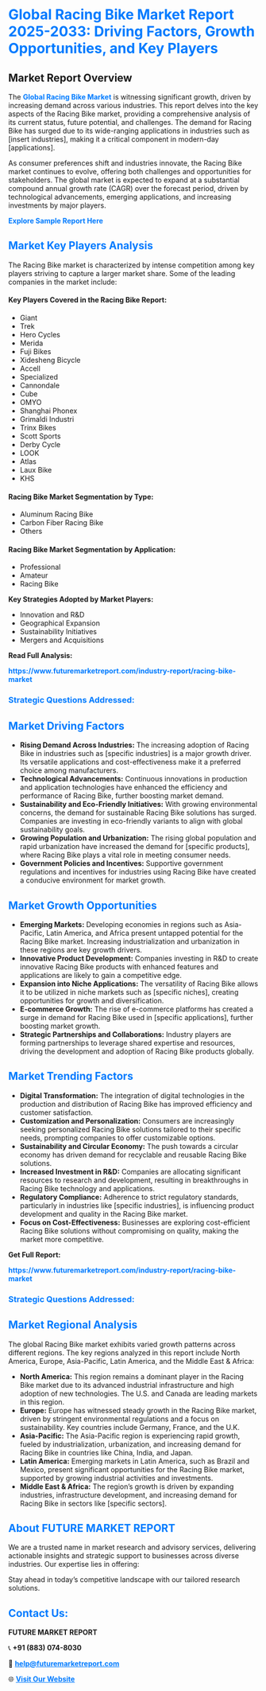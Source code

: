 <h1 style="color: #007BFF;">Global Racing Bike Market Report 2025-2033: Driving Factors, Growth Opportunities, and Key Players</h1>

<section id="overview">
<h2>Market Report Overview</h2>
<p>The <a href="https://www.futuremarketreport.com/industry-report/racing-bike-market" style="color: #007BFF; text-decoration: none;"><strong>Global Racing Bike Market</strong></a> is witnessing significant growth, driven by increasing demand across various industries. This report delves into the key aspects of the Racing Bike market, providing a comprehensive analysis of its current status, future potential, and challenges. The demand for Racing Bike has surged due to its wide-ranging applications in industries such as [insert industries], making it a critical component in modern-day [applications].</p>
<p>As consumer preferences shift and industries innovate, the Racing Bike market continues to evolve, offering both challenges and opportunities for stakeholders. The global market is expected to expand at a substantial compound annual growth rate (CAGR) over the forecast period, driven by technological advancements, emerging applications, and increasing investments by major players.</p>
</section>

<section id="overview">
<p><a href="https://www.futuremarketreport.com/request-sample/reportId=116638" style="color: #007BFF; text-decoration: none;"><strong>Explore Sample Report Here</strong></a></p>
</section>

<section id="key-players">
<h2 style="color: #007BFF;">Market Key Players Analysis</h2>
<p>The Racing Bike market is characterized by intense competition among key players striving to capture a larger market share. Some of the leading companies in the market include:</p>
<h4>Key Players Covered in the Racing Bike Report:</h4>
<ul><li>Giant</li><li>Trek</li><li>Hero Cycles</li><li>Merida</li><li>Fuji Bikes</li><li>Xidesheng Bicycle</li><li>Accell</li><li>Specialized</li><li>Cannondale</li><li>Cube</li><li>OMYO</li><li>Shanghai Phonex</li><li>Grimaldi Industri</li><li>Trinx Bikes</li><li>Scott Sports</li><li>Derby Cycle</li><li>LOOK</li><li>Atlas</li><li>Laux Bike</li><li>KHS</li></ul>
<h4>Racing Bike Market Segmentation by Type:</h4>
<ul><li>Aluminum Racing Bike</li><li>Carbon Fiber Racing Bike</li><li>Others</li></ul>

<h4>Racing Bike Market Segmentation by Application:</h4>
<ul><li>Professional</li><li>Amateur</li><li>Racing Bike</li></ul>
<p><strong>Key Strategies Adopted by Market Players:</strong></p>
<ul>
<li>Innovation and R&D</li>
<li>Geographical Expansion</li>
<li>Sustainability Initiatives</li>
<li>Mergers and Acquisitions</li>
</ul>
</section>

<section>
<p><strong>Read Full Analysis: </strong></p><a href="https://www.futuremarketreport.com/industry-report/racing-bike-market" style="color: #007BFF; text-decoration: none;"><strong>https://www.futuremarketreport.com/industry-report/racing-bike-market</strong></a>
<h3 style="color: #007BFF;">Strategic Questions Addressed:</h3>
</section>

<section id="driving-factors">
<h2 style="color: #007BFF;">Market Driving Factors</h2>
<ul>
<li><strong>Rising Demand Across Industries:</strong> The increasing adoption of Racing Bike in industries such as [specific industries] is a major growth driver. Its versatile applications and cost-effectiveness make it a preferred choice among manufacturers.</li>
<li><strong>Technological Advancements:</strong> Continuous innovations in production and application technologies have enhanced the efficiency and performance of Racing Bike, further boosting market demand.</li>
<li><strong>Sustainability and Eco-Friendly Initiatives:</strong> With growing environmental concerns, the demand for sustainable Racing Bike solutions has surged. Companies are investing in eco-friendly variants to align with global sustainability goals.</li>
<li><strong>Growing Population and Urbanization:</strong> The rising global population and rapid urbanization have increased the demand for [specific products], where Racing Bike plays a vital role in meeting consumer needs.</li>
<li><strong>Government Policies and Incentives:</strong> Supportive government regulations and incentives for industries using Racing Bike have created a conducive environment for market growth.</li>
</ul>
</section>

<section id="growth-opportunities">
<h2 style="color: #007BFF;">Market Growth Opportunities</h2>
<ul>
<li><strong>Emerging Markets:</strong> Developing economies in regions such as Asia-Pacific, Latin America, and Africa present untapped potential for the Racing Bike market. Increasing industrialization and urbanization in these regions are key growth drivers.</li>
<li><strong>Innovative Product Development:</strong> Companies investing in R&D to create innovative Racing Bike products with enhanced features and applications are likely to gain a competitive edge.</li>
<li><strong>Expansion into Niche Applications:</strong> The versatility of Racing Bike allows it to be utilized in niche markets such as [specific niches], creating opportunities for growth and diversification.</li>
<li><strong>E-commerce Growth:</strong> The rise of e-commerce platforms has created a surge in demand for Racing Bike used in [specific applications], further boosting market growth.</li>
<li><strong>Strategic Partnerships and Collaborations:</strong> Industry players are forming partnerships to leverage shared expertise and resources, driving the development and adoption of Racing Bike products globally.</li>
</ul>
</section>

<section id="trending-factors">
<h2 style="color: #007BFF;">Market Trending Factors</h2>
<ul>
<li><strong>Digital Transformation:</strong> The integration of digital technologies in the production and distribution of Racing Bike has improved efficiency and customer satisfaction.</li>
<li><strong>Customization and Personalization:</strong> Consumers are increasingly seeking personalized Racing Bike solutions tailored to their specific needs, prompting companies to offer customizable options.</li>
<li><strong>Sustainability and Circular Economy:</strong> The push towards a circular economy has driven demand for recyclable and reusable Racing Bike solutions.</li>
<li><strong>Increased Investment in R&D:</strong> Companies are allocating significant resources to research and development, resulting in breakthroughs in Racing Bike technology and applications.</li>
<li><strong>Regulatory Compliance:</strong> Adherence to strict regulatory standards, particularly in industries like [specific industries], is influencing product development and quality in the Racing Bike market.</li>
<li><strong>Focus on Cost-Effectiveness:</strong> Businesses are exploring cost-efficient Racing Bike solutions without compromising on quality, making the market more competitive.</li>
</ul>
</section>

<section>
<p><strong>Get Full Report: </strong></p><a href="https://www.futuremarketreport.com/industry-report/racing-bike-market" style="color: #007BFF; text-decoration: none;"><strong>https://www.futuremarketreport.com/industry-report/racing-bike-market</strong></a>
<h3 style="color: #007BFF;">Strategic Questions Addressed:</h3>
</section>


<section id="regional-analysis">
<h2 style="color: #007BFF;">Market Regional Analysis</h2>
<p>The global Racing Bike market exhibits varied growth patterns across different regions. The key regions analyzed in this report include North America, Europe, Asia-Pacific, Latin America, and the Middle East & Africa:</p>
<ul>
<li><strong>North America:</strong> This region remains a dominant player in the Racing Bike market due to its advanced industrial infrastructure and high adoption of new technologies. The U.S. and Canada are leading markets in this region.</li>
<li><strong>Europe:</strong> Europe has witnessed steady growth in the Racing Bike market, driven by stringent environmental regulations and a focus on sustainability. Key countries include Germany, France, and the U.K.</li>
<li><strong>Asia-Pacific:</strong> The Asia-Pacific region is experiencing rapid growth, fueled by industrialization, urbanization, and increasing demand for Racing Bike in countries like China, India, and Japan.</li>
<li><strong>Latin America:</strong> Emerging markets in Latin America, such as Brazil and Mexico, present significant opportunities for the Racing Bike market, supported by growing industrial activities and investments.</li>
<li><strong>Middle East & Africa:</strong> The region’s growth is driven by expanding industries, infrastructure development, and increasing demand for Racing Bike in sectors like [specific sectors].</li>
</ul>
</section>

<footer>
<h2 style="color: #007BFF;">About FUTURE MARKET REPORT</h2>
<p>We are a trusted name in market research and advisory services, delivering actionable insights and strategic support to businesses across diverse industries. Our expertise lies in offering:</p>

<p>Stay ahead in today’s competitive landscape with our tailored research solutions.</p>

<h2 style="color: #007BFF;">Contact Us:</h2>
<p><strong>FUTURE MARKET REPORT</strong></p>
<p>📞 <strong>+91 (883) 074-8030</strong></p>
<p>📧 <strong><a href="mailto:help@futuremarketreport.com" style="color: #007BFF;">help@futuremarketreport.com</a></strong></p>
<p>🌐 <strong><a href="https://www.futuremarketreport.com/" style="color: #007BFF;">Visit Our Website</a></strong></p>
</footer>